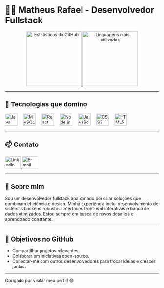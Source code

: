 # 👨‍💻 Matheus Rafael - Desenvolvedor Fullstack

<div align="center">
  <a href="https://github.com/MatheusRafaDev">
    <img height="180em" src="https://github-readme-stats.vercel.app/api?username=MatheusRafaDev&show_icons=true&include_all_commits=true&count_private=true&theme=github_dark&locale=pt-br&hide_border=true" alt="Estatísticas do GitHub" />
    <img height="180em" src="https://github-readme-stats.vercel.app/api/top-langs/?username=MatheusRafaDev&layout=compact&card_width=320&theme=github_dark&locale=pt-br&hide_border=true" alt="Linguagens mais utilizadas" />
  </a>
</div>

---

## 🚀 Tecnologias que domino

<div align="left">
  <img src="https://cdn.jsdelivr.net/gh/devicons/devicon/icons/java/java-original.svg" height="40" alt="Java" />
  <img width="12" />
  <img src="https://cdn.jsdelivr.net/gh/devicons/devicon/icons/mysql/mysql-original.svg" height="40" alt="MySQL" />
  <img width="12" />
  <img src="https://cdn.jsdelivr.net/gh/devicons/devicon/icons/react/react-original.svg" height="40" alt="React" />
  <img width="12" />
  <img src="https://cdn.jsdelivr.net/gh/devicons/devicon/icons/nodejs/nodejs-original.svg" height="40" alt="Node.js" />
  <img width="12" />
  <img src="https://cdn.jsdelivr.net/gh/devicons/devicon/icons/javascript/javascript-original.svg" height="40" alt="JavaScript" />
  <img width="12" />
  <img src="https://cdn.jsdelivr.net/gh/devicons/devicon/icons/css3/css3-original.svg" height="40" alt="CSS3" />
  <img width="12" />
  <img src="https://cdn.jsdelivr.net/gh/devicons/devicon/icons/html5/html5-original.svg" height="40" alt="HTML5" />
</div>

---

## 📫 Contato

<div align="left">
  <a href="https://www.linkedin.com/in/matheus-rafael-50a676219/" target="_blank">
    <img src="https://raw.githubusercontent.com/maurodesouza/profile-readme-generator/master/src/assets/icons/social/linkedin/default.svg" width="52" height="40" alt="LinkedIn" />
  </a>
  <a href="mailto:rafaelmatheus061@gmail.com" target="_blank">
    <img src="https://raw.githubusercontent.com/maurodesouza/profile-readme-generator/master/src/assets/icons/social/gmail/default.svg" width="52" height="40" alt="E-mail" />
  </a>
</div>

---

## 🧩 Sobre mim

Sou um desenvolvedor fullstack apaixonado por criar soluções que combinam eficiência e design. Minha experiência inclui desenvolvimento de sistemas backend robustos, interfaces front-end interativas e banco de dados otimizados. Estou sempre em busca de novos desafios e aprendizado constante.

---

## 🌟 Objetivos no GitHub

- Compartilhar projetos relevantes.
- Colaborar em iniciativas open-source.
- Conectar-me com outros desenvolvedores para trocar ideias e crescer juntos.

---

Obrigado por visitar meu perfil! 😄
